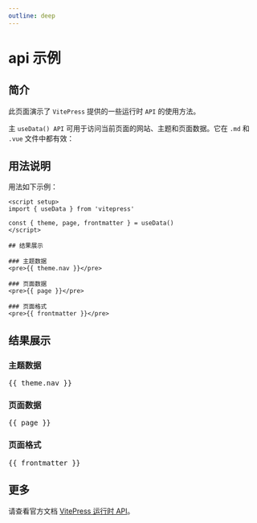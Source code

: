 ```yaml
---
outline: deep
---
```


# api 示例

## 简介

此页面演示了 `VitePress` 提供的一些运行时 `API` 的使用方法。

主 `useData() API` 可用于访问当前页面的网站、主题和页面数据。它在 `.md` 和 `.vue` 文件中都有效：

## 用法说明

用法如下示例：

```vue twoslash
<script setup>
import { useData } from 'vitepress'

const { theme, page, frontmatter } = useData()
</script>

## 结果展示

### 主题数据
<pre>{{ theme.nav }}</pre>

### 页面数据
<pre>{{ page }}</pre>

### 页面格式
<pre>{{ frontmatter }}</pre>
```

<script setup>
import { useData } from 'vitepress'

const { site, theme, page, frontmatter } = useData()
</script>

## 结果展示

### 主题数据
<pre>{{ theme.nav }}</pre>

### 页面数据
<pre>{{ page }}</pre>

### 页面格式
<pre>{{ frontmatter }}</pre>

## 更多

请查看官方文档 [VitePress 运行时 API](https://vitepress.dev/zh/reference/runtime-api)。
